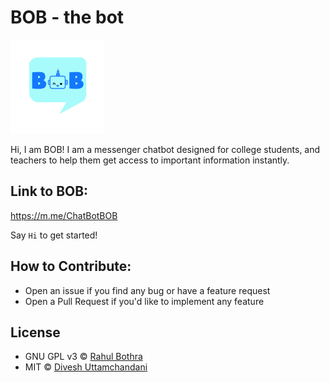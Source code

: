 # BOB - the bot
<img src="./db/BOBFiles/boblogo.png" width="150" alt="BOB logo">

Hi, I am BOB! I am a messenger chatbot designed for college students, and teachers to help them get access to important information instantly.

## Link to BOB:
https://m.me/ChatBotBOB

Say `Hi` to get started!

## How to Contribute:
 - Open an issue if you find any bug or have a feature request
 - Open a Pull Request if you'd like to implement any feature

## License
* GNU GPL v3 © [Rahul Bothra](https://github.com/pro-panda)
* MIT © [Divesh Uttamchandani](https://github.com/diveshuttam)
